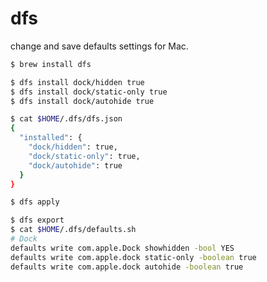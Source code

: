 # dfs
change and save defaults settings for Mac.

```sh
$ brew install dfs
```

```sh
$ dfs install dock/hidden true
$ dfs install dock/static-only true
$ dfs install dock/autohide true
```

```sh
$ cat $HOME/.dfs/dfs.json
{
  "installed": {
    "dock/hidden": true,
    "dock/static-only": true,
    "dock/autohide": true
  }
}
```

```sh
$ dfs apply
```

```sh
$ dfs export
$ cat $HOME/.dfs/defaults.sh
# Dock
defaults write com.apple.Dock showhidden -bool YES
defaults write com.apple.dock static-only -boolean true
defaults write com.apple.dock autohide -boolean true
```
